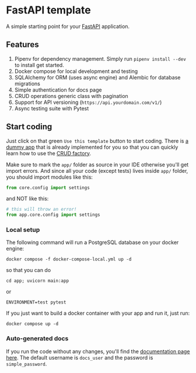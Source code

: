 # FastAPI template

A simple starting point for your [FastAPI](https://fastapi.tiangolo.com) application.

## Features

1. Pipenv for dependency management. Simply run `pipenv install --dev` to install get started.
2. Docker compose for local development and testing
3. SQLAlchemy for ORM (uses async engine) and Alembic for database migrations
4. Simple authentication for docs page
5. CRUD operations generic class with pagination
6. Support for API versioning (`https://api.yourdomain.com/v1/`)
7. Async testing suite with Pytest

## Start coding

Just click on that green `Use this template` button to start coding. There is [a dummy app](app/api/v1/blog_post.py) that
is already implemented for you so that you can quickly learn how to use the [CRUD factory](app/db/crud/base.py).

Make sure to mark the `app/` folder as source in your IDE otherwise you'll get import errors.
And since all your code (except tests) lives inside `app/` folder, you should import modules like this:
```python
from core.config import settings
```

and NOT like this:
```python
# this will throw an error!
from app.core.config import settings
```

### Local setup

The following command will run a PostgreSQL database on your docker engine:
```shell
docker compose -f docker-compose-local.yml up -d
```
so that you can do
```shell
cd app; uvicorn main:app
```
or
```shell
ENVIRONMENT=test pytest
```

If you just want to build a docker container with your app and run it, just run:
```shell
docker compose up -d
```

### Auto-generated docs

If you run the code without any changes, you'll find the
[documentation page here](http://localhost:8001/docs). The default username is `docs_user`
and the password is `simple_password`.
